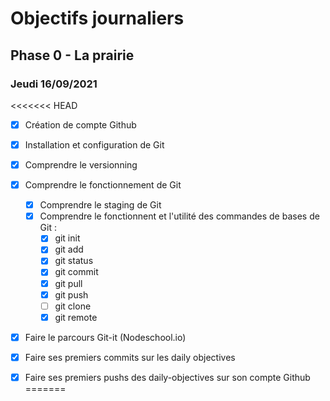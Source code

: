 # Objectifs journaliers

## Phase 0 - La prairie

### Jeudi 16/09/2021


<<<<<<< HEAD
* [X] Création de compte Github
* [X] Installation et configuration de Git
* [X] Comprendre le versionning
* [X] Comprendre le fonctionnement de Git
  * [X] Comprendre le staging de Git
  * [X] Comprendre le fonctionnent et l'utilité des commandes de bases de Git :
    * [X] git init
    * [X] git add
    * [X] git status
    * [X] git commit
    * [X] git pull
    * [X] git push
    * [ ] git clone
    * [X] git remote
* [x] Faire le parcours Git-it (Nodeschool.io)
* [X] Faire ses premiers commits sur les daily objectives
* [X] Faire ses premiers pushs des daily-objectives sur son compte Github
=======


